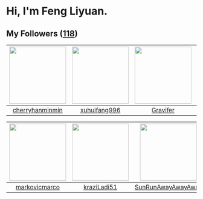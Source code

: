 # Hi, I'm Feng Liyuan.

## My Followers ([118](https://github.com/SunRunAway?tab=followers))

| <img src="https://avatars.githubusercontent.com/u/83270523?v=4" width="150" height="150" /> | <img src="https://avatars.githubusercontent.com/u/50138288?v=4" width="150" height="150" /> | <img src="https://avatars.githubusercontent.com/u/44160838?v=4" width="150" height="150" /> | <img src="https://avatars.githubusercontent.com/u/59618640?v=4" width="150" height="150" /> |
| :-----------------------------------------------------------------------------------------: | :-----------------------------------------------------------------------------------------: | :-----------------------------------------------------------------------------------------: | :-----------------------------------------------------------------------------------------: |
|                    [cherryhanminmin](https://github.com/cherryhanminmin)                    |                       [xuhuifang996](https://github.com/xuhuifang996)                       |                           [Gravifer](https://github.com/Gravifer)                           |                        [Akshar-code](https://github.com/Akshar-code)                        |

| <img src="https://avatars.githubusercontent.com/u/52882128?v=4" width="150" height="150" /> | <img src="https://avatars.githubusercontent.com/u/120910584?v=4" width="150" height="150" /> | <img src="https://avatars.githubusercontent.com/u/51537937?v=4" width="150" height="150" /> | <img src="https://avatars.githubusercontent.com/u/58126365?v=4" width="150" height="150" /> |
| :-----------------------------------------------------------------------------------------: | :------------------------------------------------------------------------------------------: | :-----------------------------------------------------------------------------------------: | :-----------------------------------------------------------------------------------------: |
|                      [markovicmarco](https://github.com/markovicmarco)                      |                         [kraziLadi51](https://github.com/kraziLadi51)                        |                 [SunRunAwayAwayAway](https://github.com/SunRunAwayAwayAway)                 |                       [kellyraymond](https://github.com/kellyraymond)                       |